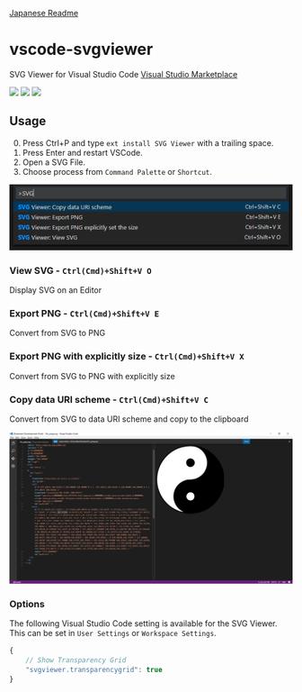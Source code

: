 [Japanese Readme](README-ja.md)
# vscode-svgviewer
SVG Viewer for Visual Studio Code
[Visual Studio Marketplace](https://marketplace.visualstudio.com/items/cssho.vscode-svgviewer)

[![](https://vsmarketplacebadge.apphb.com/version/cssho.vscode-svgviewer.svg)](https://marketplace.visualstudio.com/items?itemName=cssho.vscode-svgviewer)
[![](https://vsmarketplacebadge.apphb.com/installs/cssho.vscode-svgviewer.svg)](https://marketplace.visualstudio.com/items?itemName=cssho.vscode-svgviewer)
[![](https://vsmarketplacebadge.apphb.com/rating/cssho.vscode-svgviewer.svg)](https://marketplace.visualstudio.com/items?itemName=cssho.vscode-svgviewer)

## Usage 
0. Press Ctrl+P and type `ext install SVG Viewer` with a trailing space. 
0. Press Enter and restart VSCode.
0. Open a SVG File.
0. Choose process from `Command Palette` or `Shortcut`.

![palette](img/palette.png)

### View SVG - `Ctrl(Cmd)+Shift+V O`
Display SVG on an Editor

### Export PNG - `Ctrl(Cmd)+Shift+V E`
Convert from SVG to PNG

### Export PNG with explicitly size - `Ctrl(Cmd)+Shift+V X`
Convert from SVG to PNG with explicitly size

### Copy data URI scheme - `Ctrl(Cmd)+Shift+V C`
Convert from SVG to data URI scheme and copy to the clipboard

![preview](img/preview.png)

### Options
The following Visual Studio Code setting is available for the SVG Viewer.  This can be set in `User Settings` or `Workspace Settings`.

```javascript
{
    // Show Transparency Grid
	"svgviewer.transparencygrid": true
}
```
